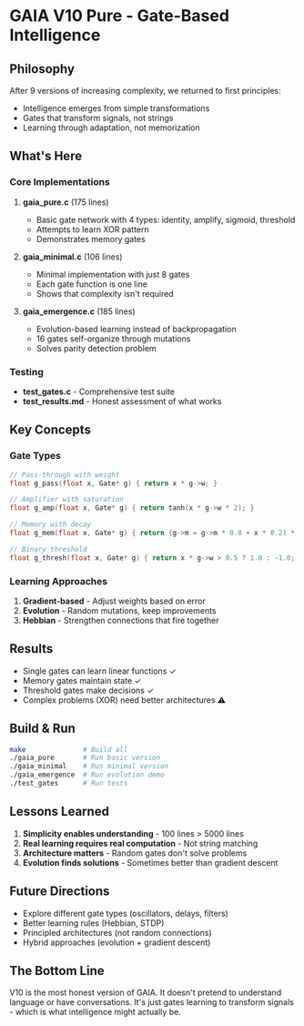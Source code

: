 # GAIA V10 Pure - Gate-Based Intelligence

## Philosophy

After 9 versions of increasing complexity, we returned to first principles:
- Intelligence emerges from simple transformations
- Gates that transform signals, not strings
- Learning through adaptation, not memorization

## What's Here

### Core Implementations

1. **gaia_pure.c** (175 lines)
   - Basic gate network with 4 types: identity, amplify, sigmoid, threshold
   - Attempts to learn XOR pattern
   - Demonstrates memory gates

2. **gaia_minimal.c** (106 lines)
   - Minimal implementation with just 8 gates
   - Each gate function is one line
   - Shows that complexity isn't required

3. **gaia_emergence.c** (185 lines)
   - Evolution-based learning instead of backpropagation
   - 16 gates self-organize through mutations
   - Solves parity detection problem

### Testing

- **test_gates.c** - Comprehensive test suite
- **test_results.md** - Honest assessment of what works

## Key Concepts

### Gate Types

```c
// Pass-through with weight
float g_pass(float x, Gate* g) { return x * g->w; }

// Amplifier with saturation
float g_amp(float x, Gate* g) { return tanh(x * g->w * 2); }

// Memory with decay
float g_mem(float x, Gate* g) { return (g->m = g->m * 0.8 + x * 0.2) * g->w; }

// Binary threshold
float g_thresh(float x, Gate* g) { return x * g->w > 0.5 ? 1.0 : -1.0; }
```

### Learning Approaches

1. **Gradient-based** - Adjust weights based on error
2. **Evolution** - Random mutations, keep improvements
3. **Hebbian** - Strengthen connections that fire together

## Results

- Single gates can learn linear functions ✓
- Memory gates maintain state ✓
- Threshold gates make decisions ✓
- Complex problems (XOR) need better architectures ⚠️

## Build & Run

```bash
make              # Build all
./gaia_pure       # Run basic version
./gaia_minimal    # Run minimal version
./gaia_emergence  # Run evolution demo
./test_gates      # Run tests
```

## Lessons Learned

1. **Simplicity enables understanding** - 100 lines > 5000 lines
2. **Real learning requires real computation** - Not string matching
3. **Architecture matters** - Random gates don't solve problems
4. **Evolution finds solutions** - Sometimes better than gradient descent

## Future Directions

- Explore different gate types (oscillators, delays, filters)
- Better learning rules (Hebbian, STDP)
- Principled architectures (not random connections)
- Hybrid approaches (evolution + gradient descent)

## The Bottom Line

V10 is the most honest version of GAIA. It doesn't pretend to understand language or have conversations. It's just gates learning to transform signals - which is what intelligence might actually be.